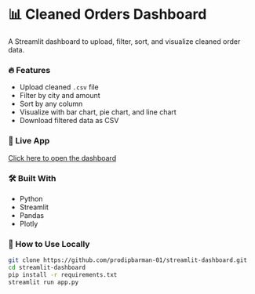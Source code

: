 # 📊 Cleaned Orders Dashboard

A Streamlit dashboard to upload, filter, sort, and visualize cleaned order data.

### 🔥 Features
- Upload cleaned `.csv` file
- Filter by city and amount
- Sort by any column
- Visualize with bar chart, pie chart, and line chart
- Download filtered data as CSV

### 🚀 Live App
[Click here to open the dashboard](https://app-dashboard-uxqpphjv5jxrbdmwxemt4g.streamlit.app/)

### 🛠 Built With
- Python
- Streamlit
- Pandas
- Plotly

### 📁 How to Use Locally
```bash
git clone https://github.com/prodipbarman-01/streamlit-dashboard.git
cd streamlit-dashboard
pip install -r requirements.txt
streamlit run app.py
